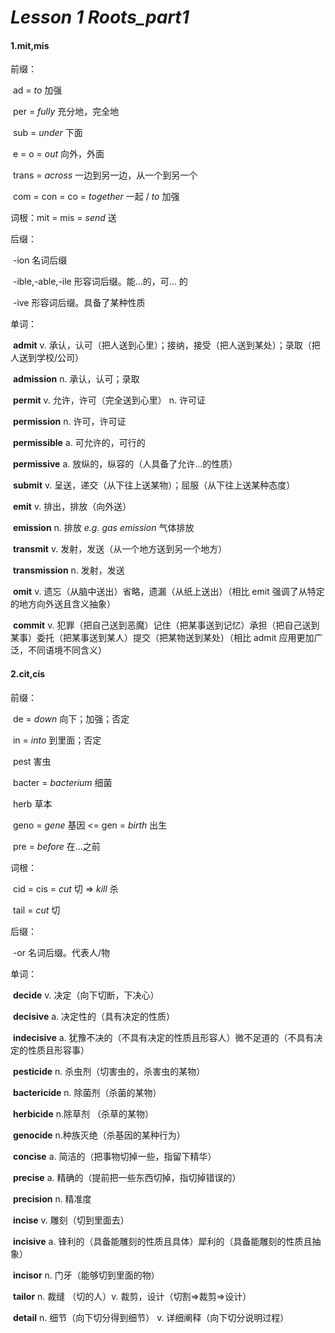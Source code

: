 # *Lesson 1 Roots_part1*



#### 1.mit,mis

前缀：

​		ad = *to* 加强 

​		per = *fully* 充分地，完全地

​		sub = *under* 下面

​		e = o =  *out* 向外，外面

​		trans = *across* 一边到另一边，从一个到另一个

​		com = con = co = *together* 一起 /  *to* 加强

词根：mit = mis = *send* 送

后缀：

​		-ion 名词后缀

​		-ible,-able,-ile 形容词后缀。能...的，可... 的

​		-ive 形容词后缀。具备了某种性质

单词：

​    	**admit** v. 承认，认可（把人送到心里）；接纳，接受（把人送到某处）；录取（把人送到学校/公司）

​    	**admission** n.  承认，认可；录取

​    	**permit** v. 允许，许可（完全送到心里） n. 许可证

​    	**permission** n. 许可，许可证 

​		**permissible** a. 可允许的，可行的

​		**permissive** a. 放纵的，纵容的（人具备了允许...的性质）

​		**submit** v. 呈送，递交（从下往上送某物）；屈服（从下往上送某种态度）

​		**emit** v. 排出，排放（向外送）

​		**emission** n. 排放 *e.g. gas emission* 气体排放

​		**transmit** v. 发射，发送（从一个地方送到另一个地方）

​		**transmission** n. 发射，发送

​		**omit** v. 遗忘（从脑中送出）省略，遗漏（从纸上送出）（相比 emit 强调了从特定的地方向外送且含义抽象） 

​		 **commit** v. 犯罪（把自己送到恶魔）记住（把某事送到记忆）承担（把自己送到某事）委托（把某事送到某人）提交（把某物送到某处）（相比 admit 应用更加广泛，不同语境不同含义）



#### 2.cit,cis

前缀：

​		de = *down* 向下；加强；否定

​		in = *into* 到里面；否定	 

​		pest 害虫

​		bacter = *bacterium* 细菌	

​		herb 草本

​		geno = *gene* 基因 <= gen = *birth* 出生

​		pre = *before* 在...之前

词根：

​		cid = cis =  *cut* 切 => *kill* 杀

​		 tail = *cut* 切

后缀：

​		-or 名词后缀。代表人/物

单词：

​		**decide** v. 决定（向下切断，下决心）

​		**decisive** a. 决定性的（具有决定的性质）

​		**indecisive** a. 犹豫不决的（不具有决定的性质且形容人）微不足道的（不具有决定的性质且形容事）

​		**pesticide** n. 杀虫剂（切害虫的，杀害虫的某物）

​		**bactericide** n. 除菌剂（杀菌的某物）

​		**herbicide** n.除草剂 （杀草的某物）

​		**genocide** n.种族灭绝（杀基因的某种行为）

​		**concise** a. 简洁的（把事物切掉一些，指留下精华）

​		**precise** a. 精确的（提前把一些东西切掉，指切掉错误的）

​		**precision** n. 精准度

​		**incise** v. 雕刻（切到里面去）

​		**incisive** a. 锋利的（具备能雕刻的性质且具体）犀利的（具备能雕刻的性质且抽象）

​		**incisor** n. 门牙（能够切到里面的物） 

​		**tailor** n. 裁缝 （切的人）v. 裁剪，设计（切割=>裁剪=>设计）

​		**detail** n. 细节（向下切分得到细节）  v. 详细阐释（向下切分说明过程）



